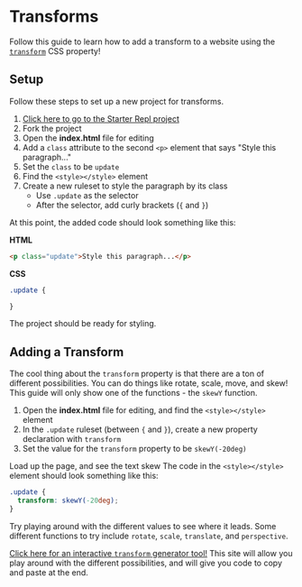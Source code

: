 # Transforms
Follow this guide to learn how to add a transform to a website using the [`transform`](https://www.w3schools.com/cssref/css3_pr_transform.asp) CSS property!

## Setup
Follow these steps to set up a new project for transforms.

1. [Click here to go to the Starter Repl project](https://replit.com/@HylandOutreach/MoreCssStartStyle)
1. Fork the project
1. Open the **index.html** file for editing
1. Add a `class` attribute to the second `<p>` element that says "Style this paragraph..."
1. Set the `class` to be `update`
1. Find the `<style></style>` element
1. Create a new ruleset to style the paragraph by its class
    - Use `.update` as the selector
    - After the selector, add curly brackets (`{` and `}`)

At this point, the added code should look something like this:

**HTML**

```html
<p class="update">Style this paragraph...</p>
```

**CSS**

```css
.update {

}
```

The project should be ready for styling.

## Adding a Transform
The cool thing about the `transform` property is that there are a ton of different possibilities. You can do things like rotate, scale, move, and skew! This guide will only show one of the functions - the `skewY` function.

1. Open the **index.html** file for editing, and find the `<style></style>` element
1. In the `.update` ruleset (between `{` and `}`), create a new property declaration with `transform`
1. Set the value for the `transform` property to be `skewY(-20deg)`

Load up the page, and see the text skew The code in the `<style></style>` element should look something like this:

```css
.update {
  transform: skewY(-20deg);
}
```

Try playing around with the different values to see where it leads. Some different functions to try include `rotate`, `scale`, `translate`, and `perspective`.

[Click here for an interactive `transform` generator tool!](https://html-css-js.com/css/generator/transform/) This site will allow you play around with the different possibilities, and will give you code to copy and paste at the end.
